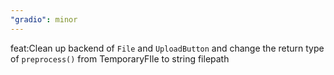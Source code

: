 ```yaml
---
"gradio": minor
---
```


feat:Clean up backend of `File` and `UploadButton` and change the return type of `preprocess()` from TemporaryFIle to string filepath
